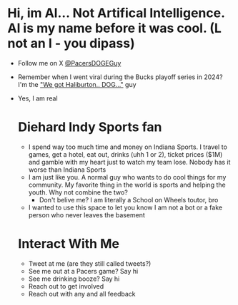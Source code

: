 # Hi, im Al... Not Artifical Intelligence. Al is my name before it was cool. (L not an I - you dipass)
- Follow me on X [@PacersDOGEGuy](https://x.com/PacersDOGEGuy)
- Remember when I went viral during the Bucks playoff series in 2024? I'm the ["We got Haliburton.. DOG..."](https://fox59.com/sports/pacers/pacers-top-bucks-in-nail-biter-at-gainbridge-fieldhouse-claim-series-lead/) guy
- Yes, I am real

  # Diehard Indy Sports fan
  - I spend way too much time and money on Indiana Sports. I travel to games, get a hotel, eat out, drinks (uhh 1 or 2), ticket prices ($1M) and gamble with my heart just to watch my team lose. Nobody has it worse than Indiana Sports
  - I am just like you. A normal guy who wants to do cool things for my community. My favorite thing in the world is sports and helping the youth. Why not combine the two?
    - Don't belive me? I am literally a School on Wheels toutor, bro
  - I wanted to use this space to let you know I am not a bot or a fake person who never leaves the basement

  # Interact With Me
  - Tweet at me (are they still called tweets?)
  - See me out at a Pacers game? Say hi
  - See me drinking booze? Say hi
  - Reach out to get involved
  - Reach out with any and all feedback 
